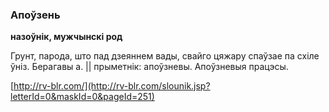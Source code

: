 ### Апоўзень
**назоўнік, мужчынскі род**

Грунт, парода, што пад дзеяннем вады, свайго цяжару спаўзае па схіле ўніз. Берагавы а. || прыметнік: апоўзневы. Апоўзневыя працэсы.

<a rel="author">[http://rv-blr.com/](http://rv-blr.com/slounik.jsp?letterId=0&maskId=0&pageId=251)</a>
